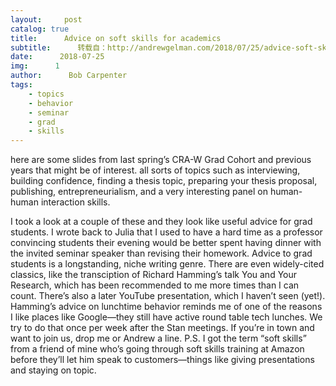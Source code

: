 ```yaml
---
layout:     post
catalog: true
title:      Advice on soft skills for academics
subtitle:      转载自：http://andrewgelman.com/2018/07/25/advice-soft-skills-academics/
date:      2018-07-25
img:      1
author:      Bob Carpenter
tags:
    - topics
    - behavior
    - seminar
    - grad
    - skills
---
```


> 
here are some slides from last spring’s CRA-W Grad Cohort and previous years that might be of interest. all sorts of topics such as interviewing, building confidence, finding a thesis topic, preparing your thesis proposal, publishing, entrepreneurialism, and a very interesting panel on human-human interaction skills.

I took a look at a couple of these and they look like useful advice for grad students. I wrote back to Julia that I used to have a hard time as a professor convincing students their evening would be better spent having dinner with the invited seminar speaker than revising their homework.
Advice to grad students is a longstanding, niche writing genre. There are even widely-cited classics, like the transciption of Richard Hamming’s talk You and Your Research, which has been recommended to me more times than I can count. There’s also a later YouTube presentation, which I haven’t seen (yet!).
Hamming’s advice on lunchtime behavior reminds me of one of the reasons I like places like Google—they still have active round table tech lunches. We try to do that once per week after the Stan meetings. If you’re in town and want to join us, drop me or Andrew a line.
P.S. I got the term “soft skills” from a friend of mine who’s going through soft skills training at Amazon before they’ll let him speak to customers—things like giving presentations and staying on topic.

